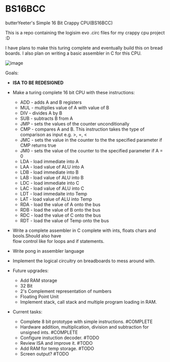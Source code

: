 # BS16BCC
butterYeeter's Simple 16 Bit Crappy CPU(BS16BCC)

This is a repo containing the logisim evo .circ files for my crappy cpu project :D

I have plans to make this turing complete and eventually build this on bread boards. I also plan on writing a basic assembler in C for this CPU.

![image](https://user-images.githubusercontent.com/100842250/231857240-752d85c0-89f7-4ef7-97ff-cd648c1a1cf4.png)

Goals:
- **ISA TO BE REDESIGNED**
- Make a turing complete 16 bit CPU with these instructions:
    - ADD - adds A and B registers
    - MUL - multiplies value of A with value of B
    - DIV - divides A by B
    - SUB - subtracts B from A
    - JMP - sets the values of the counter unconditionally
    - CMP - compares A and B. This instruction takes the type of comparison as input e.g. >, =, <
    - JMC - sets the value in the counter to the the specified parameter if CMP returns true
    - JM0 - sets the value of the counter to the specified parameter if A = 0
    - LDA - load immediate into A
    - LAA - load value of ALU into A
    - LDB - load immediate into B
    - LAB - load value of ALU into B
    - LDC - load immediate into C
    - LAC - load value of ALU into C
    - LDT - load immedaite into Temp
    - LAT - load value of ALU into Temp
    - RDA - load the value of A onto the bus
    - RDB - load the value of B onto the bus
    - RDC - load the value of C onto the bus
    - RDT - load the value of Temp onto the bus
    
- Write a complete assembler in C complete with ints, floats chars and bools.Should also have\
  flow control like for loops and if statements.
  
- Write pong in assembler language
  
- Implement the logical circuitry on breadboards to mess around with.
  
- Future upgrades:
    - Add RAM storage
    - 32 Bit
    - 2's Complement representation of numbers
    - Floating Point Unit
    - Implement stack, call stack and multiple program loading in RAM.
  
  
- Current tasks:
    - Complete 8 bit prototype with simple instructions. #COMPLETE
    - Hardware addition, multiplication, division and subtraction for unsigned ints. #COMPLETE
    - Configure instuction decoder. #TODO
    - Review ISA and improve it. #TODO
    - Add RAM for temp storage. #TODO
    - Screen output? #TODO
    
    
